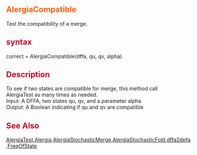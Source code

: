 <font color='FF5B00'><h2> AlergiaCompatible </h2></font>
Test the compatibility of a merge.

<font color='B80028'><h2> syntax </h2></font>
correct = AlergiaCompatible(dffa, qu, qv, alpha)
<font color='B80028'><h2> Description </h2></font>
To see if two states are compatible for merge, this method call<br>
AlergiaTest as many times as needed.<br>
Input: A DFFA, two states qu, qv, and a parameter alpha<br>
Output: A Boolean indicating if qu and qv are compatible<br>
<font color='B80028'><h2> See Also </h2></font>
<a href='AlergiaTest.md'>AlergiaTest</a>,<a href='Alergia.md'>Alergia</a>,<a href='AlergiaStochasticMerge.md'>AlergiaStochasticMerge</a>,<a href='AlergiaStochasticFold.md'>AlergiaStochasticFold</a>,<a href='dffa2dpfa.md'>dffa2dpfa</a>,<a href='FreqOfState.md'>FreqOfState</a>